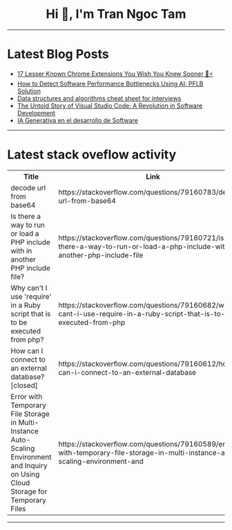 <h1 align="center">Hi 👋, I'm Tran Ngoc Tam</h1>

---

# Latest Blog Posts 
<!-- BLOG-POST-LIST:START -->
- [17 Lesser Known Chrome Extensions You Wish You Knew Sooner 🤩⚡](https://dev.to/safdarali/17-lesser-known-chrome-extensions-you-wish-you-knew-sooner-28nm)
- [How to Detect Software Performance Bottlenecks Using AI: PFLB Solution](https://dev.to/pflb_45dd02a38e8/how-to-detect-software-performance-bottlenecks-using-ai-pflb-solution-pcl)
- [Data structures and algorithms cheat sheet for interviews](https://dev.to/ozkanpakdil/data-structures-and-algorithms-cheat-sheet-for-interviews-4k9)
- [The Untold Story of Visual Studio Code: A Revolution in Software Development](https://dev.to/rajeshkumaryadavdotcom/the-untold-story-of-visual-studio-code-a-revolution-in-software-development-44pp)
- [IA Generativa en el desarrollo de Software](https://dev.to/cecamilo/ia-generativa-en-el-desarrollo-de-software-350c)
<!-- BLOG-POST-LIST:END -->

---

# Latest stack oveflow activity
<table>
  <tr><th>Title</th><th>Link</th></tr>
  <!-- STACKOVERFLOW:START --><tr><td>decode url from base64</td><td>https://stackoverflow.com/questions/79160783/decode-url-from-base64</td></tr><tr><td>Is there a way to run or load a PHP include with in another PHP include file?</td><td>https://stackoverflow.com/questions/79160721/is-there-a-way-to-run-or-load-a-php-include-with-in-another-php-include-file</td></tr><tr><td>Why can&#39;t I use &#39;require&#39; in a Ruby script that is to be executed from php?</td><td>https://stackoverflow.com/questions/79160682/why-cant-i-use-require-in-a-ruby-script-that-is-to-be-executed-from-php</td></tr><tr><td>How can I connect to an external database? [closed]</td><td>https://stackoverflow.com/questions/79160612/how-can-i-connect-to-an-external-database</td></tr><tr><td>Error with Temporary File Storage in Multi-Instance Auto-Scaling Environment and Inquiry on Using Cloud Storage for Temporary Files</td><td>https://stackoverflow.com/questions/79160589/error-with-temporary-file-storage-in-multi-instance-auto-scaling-environment-and</td></tr><!-- STACKOVERFLOW:END -->
</table>

---


